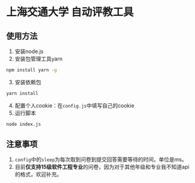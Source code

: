 # 上海交通大学 自动评教工具
## 使用方法
1. 安装node.js
2. 安装包管理工具yarn
```bash
npm install yarn -g
```
3. 安装依赖包
```bash
yarn install
```
4. 配置个人cookie：在`config.js`中填写自己的cookie
5. 运行脚本
```bash
node index.js
```

## 注意事项
1. `config`中的`sleep`为每次取到问卷到提交回答需要等待的时间，单位是ms。
2. 目前**仅支持15级软件工程专业**的问卷，因为对于其他年级和专业我不知道api的格式，欢迎补充。